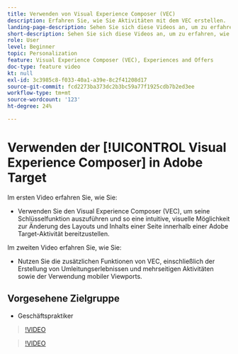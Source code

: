 ```yaml
---
title: Verwenden von Visual Experience Composer (VEC)
description: Erfahren Sie, wie Sie Aktivitäten mit dem VEC erstellen.
landing-page-description: Sehen Sie sich diese Videos an, um zu erfahren, wie Sie Aktivitäten mit dem Visual Experience Composer (VEC) erstellen.
short-description: Sehen Sie sich diese Videos an, um zu erfahren, wie Sie Aktivitäten mit dem Visual Experience Composer (VEC) erstellen.
role: User
level: Beginner
topic: Personalization
feature: Visual Experience Composer (VEC), Experiences and Offers
doc-type: feature video
kt: null
exl-id: 3c3985c8-f033-40a1-a39e-8c2f41208d17
source-git-commit: fcd2273ba373dc2b3bc59a77f1925cdb7b2ed3ee
workflow-type: tm+mt
source-wordcount: '123'
ht-degree: 24%

---
```


# Verwenden der [!UICONTROL Visual Experience Composer] in Adobe Target

Im ersten Video erfahren Sie, wie Sie:

* Verwenden Sie den Visual Experience Composer (VEC), um seine Schlüsselfunktion auszuführen und so eine intuitive, visuelle Möglichkeit zur Änderung des Layouts und Inhalts einer Seite innerhalb einer Adobe Target-Aktivität bereitzustellen.

Im zweiten Video erfahren Sie, wie Sie:

* Nutzen Sie die zusätzlichen Funktionen von VEC, einschließlich der Erstellung von Umleitungserlebnissen und mehrseitigen Aktivitäten sowie der Verwendung mobiler Viewports.

## Vorgesehene Zielgruppe

* Geschäftspraktiker

>[!VIDEO](https://video.tv.adobe.com/v/29396/?quality=12&captions=ger)

>[!VIDEO](https://video.tv.adobe.com/v/30166/?quality=12&captions=ger)
